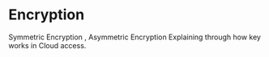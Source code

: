# Encryption
Symmetric Encryption , Asymmetric Encryption
Explaining through how key works in Cloud access.

